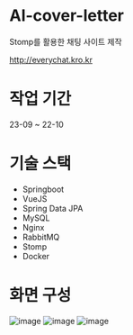 # AI-cover-letter
Stomp를 활용한 채팅 사이트 제작

http://everychat.kro.kr


# 작업 기간
23-09 ~ 22-10


# 기술 스택
- Springboot
- VueJS
- Spring Data JPA
- MySQL
- Nginx
- RabbitMQ
- Stomp
- Docker


# 화면 구성
![image](https://github.com/y00913/every-chat/assets/42912205/6662d28d-cea1-4a11-b0d4-241a9845dee1)
![image](https://github.com/y00913/every-chat/assets/42912205/96f7cbd1-177a-4f62-adfa-c5123d234b65)
![image](https://github.com/y00913/every-chat/assets/42912205/b78fd1a0-c99b-4647-941f-31124524e21d)
